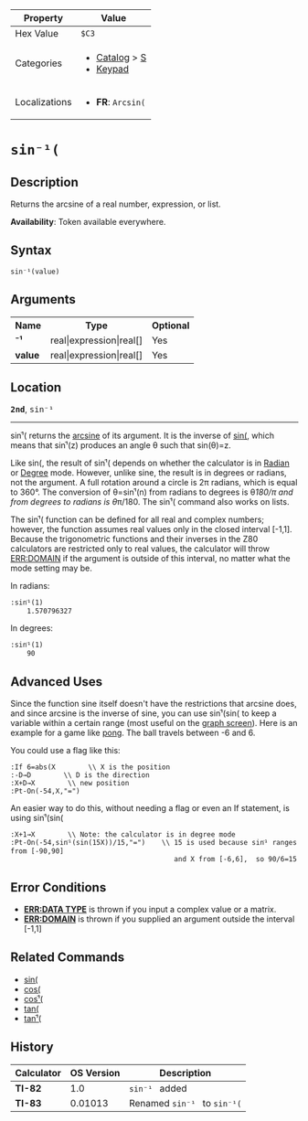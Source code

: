 | Property      | Value |
|---------------|-------|
| Hex Value     | `$C3`|
| Categories    | <ul><li>[Catalog](<../categories/Catalog.md>) > [S](<../categories/Catalog.md#S>)</li><li>[Keypad](<../categories/Keypad.md>)</li></ul> |
| Localizations | <ul><li><b>FR</b>: `Arcsin(`</li></ul> |

# `sin⁻¹(`

## Description
Returns the arcsine of a real number, expression, or list.


<b>Availability</b>: Token available everywhere.

## Syntax
`sin⁻¹(value)`

## Arguments
<table>
<tr><th>Name</th><th>Type</th><th>Optional</th></tr>

<tr><td><b>⁻¹</b></td><td>real|expression|real[]</td><td>Yes</td></tr>

<tr><td><b>value</b></td><td>real|expression|real[]</td><td>Yes</td></tr>

</table>

## Location
<tt><kbd><b>2nd</b></kbd></tt>, <kbd>sin⁻¹</kbd>
<hr>

sinֿ¹( returns the [arcsine](https://mathworld.wolfram.com/InverseSine.html) of its argument. It is the inverse of [sin(](/sin), which means that sinֿ¹(z) produces an angle θ such that sin(θ)=z.

Like sin(, the result of sinֿ¹( depends on whether the calculator is in [Radian](/radian-mode) or [Degree](/degree-mode) mode. However, unlike sine, the result is in degrees or radians, not the argument. A full rotation around a circle is 2π radians, which is equal to 360°. The conversion of θ=sinֿ¹(n) from radians to degrees is θ*180/π and from degrees to radians is θ*π/180. The sinֿ¹( command also works on lists.

The sinֿ¹( function can be defined for all real and complex numbers; however, the function assumes real values only in the closed interval [-1,1]. Because the trigonometric functions and their inverses in the Z80 calculators are restricted only to real values, the calculator will throw [ERR:DOMAIN](/errors#domain) if the argument is outside of this interval, no matter what the mode setting may be.

In radians:

```ti-basic
:sinֿ¹(1)
    1.570796327
```

  
In degrees:

```ti-basic
:sinֿ¹(1)
    90
```

## Advanced Uses

Since the function sine itself doesn't have the restrictions that arcsine does, and since arcsine is the inverse of sine, you can use sinֿ¹(sin( to keep a variable within a certain range (most useful on the [graph screen](/graphscreen)). Here is an example for a game like [pong](/pong). The ball travels between -6 and 6.

You could use a flag like this:

```ti-basic
:If 6=abs(X        \\ X is the position
:-D→D        \\ D is the direction
:X+D→X        \\ new position
:Pt-On(-54,X,"=")
```

An easier way to do this, without needing a flag or even an If statement, is using sinֿ¹(sin(

```ti-basic
:X+1→X        \\ Note: the calculator is in degree mode
:Pt-On(-54,sinֿ¹(sin(15X))/15,"=")    \\ 15 is used because sinֿ¹ ranges from [-90,90]
                                        and X from [-6,6],  so 90/6=15
```

## Error Conditions

*   **[ERR:DATA TYPE](/errors#datatype)** is thrown if you input a complex value or a matrix.
*   **[ERR:DOMAIN](/errors#domain)** is thrown if you supplied an argument outside the interval [-1,1]

## Related Commands

*   [sin(](/sin)
*   [cos(](/cos)
*   [cosֿ¹(](/arccos)
*   [tan(](/tan)
*   [tanֿ¹(](/arctan)

## History
| Calculator | OS Version | Description |
|------------|------------|-------------|
| <b>TI-82</b> | 1.0 | `sin⁻¹ ` added |
| <b>TI-83</b> | 0.01013 | Renamed `sin⁻¹ ` to `sin⁻¹(`


